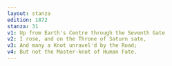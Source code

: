 ```yaml
---
layout: stanza
edition: 1872
stanza: 31
v1: Up from Earth's Centre through the Seventh Gate
v2: I rose, and on the Throne of Saturn sate,
v3: And many a Knot unravel'd by the Road;
v4: But not the Master-knot of Human Fate.
---
```

